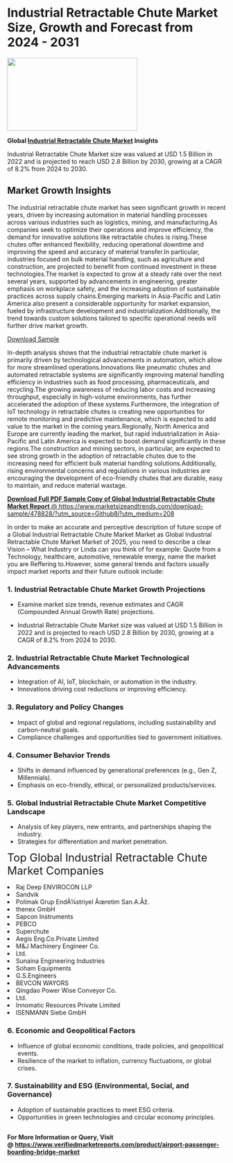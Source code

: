 <H1>Industrial Retractable Chute Market Size, Growth and Forecast from 2024 - 2031</H1><img class="aligncenter size-medium wp-image-584254" src="https://thirdeyenews.in/wp-content/uploads/2024/09/Global-Market-Research-300x168.jpeg" alt="" width="300" height="168" /><p><strong>Global&nbsp;<a href="https://www.marketsizeandtrends.com/download-sample/478828/?utm_source=Github8j?utm_medium=208">Industrial Retractable Chute Market</a> Insights</strong></p><p>Industrial Retractable Chute Market size was valued at USD 1.5 Billion in 2022 and is projected to reach USD 2.8 Billion by 2030, growing at a CAGR of 8.2% from 2024 to 2030.</p><p><h2>Market Growth Insights</h2> <p>The industrial retractable chute market has seen significant growth in recent years, driven by increasing automation in material handling processes across various industries such as logistics, mining, and manufacturing.As companies seek to optimize their operations and improve efficiency, the demand for innovative solutions like retractable chutes is rising.These chutes offer enhanced flexibility, reducing operational downtime and improving the speed and accuracy of material transfer.In particular, industries focused on bulk material handling, such as agriculture and construction, are projected to benefit from continued investment in these technologies.The market is expected to grow at a steady rate over the next several years, supported by advancements in engineering, greater emphasis on workplace safety, and the increasing adoption of sustainable practices across supply chains.Emerging markets in Asia-Pacific and Latin America also present a considerable opportunity for market expansion, fueled by infrastructure development and industrialization.Additionally, the trend towards custom solutions tailored to specific operational needs will further drive market growth.</p> <p><a href="#">Download Sample</a></p> <p>In-depth analysis shows that the industrial retractable chute market is primarily driven by technological advancements in automation, which allow for more streamlined operations.Innovations like pneumatic chutes and automated retractable systems are significantly improving material handling efficiency in industries such as food processing, pharmaceuticals, and recycling.The growing awareness of reducing labor costs and increasing throughput, especially in high-volume environments, has further accelerated the adoption of these systems.Furthermore, the integration of IoT technology in retractable chutes is creating new opportunities for remote monitoring and predictive maintenance, which is expected to add value to the market in the coming years.Regionally, North America and Europe are currently leading the market, but rapid industrialization in Asia-Pacific and Latin America is expected to boost demand significantly in these regions.The construction and mining sectors, in particular, are expected to see strong growth in the adoption of retractable chutes due to the increasing need for efficient bulk material handling solutions.Additionally, rising environmental concerns and regulations in various industries are encouraging the development of eco-friendly chutes that are durable, easy to maintain, and reduce material wastage.</p> <p><a href="#"></p><p><span class=""><strong>Download Full PDF Sample Copy of Global Industrial Retractable Chute Market Report</strong> @ <a href="https://www.marketsizeandtrends.com/download-sample/478828/?utm_source=Github8j?utm_medium=208" target="_blank">https://www.marketsizeandtrends.com/download-sample/478828/?utm_source=Github8j?utm_medium=208</a></span></p><p>In order to make an accurate and perceptive description of future scope of a Global&nbsp;Industrial Retractable Chute Market Market as Global&nbsp;Industrial Retractable Chute Market Market of 2025, you need to describe a clear Vision &ndash; What Industry or Linda can you think of for example: Quote from a Technology, healthcare, automotive, renewable energy, name the market you are Reffering to.However, some general trends and factors usually impact market reports and their future outlook include:</p><h3>1.&nbsp;<strong>Industrial Retractable Chute Market Growth Projections</strong></h3><ul><li>Examine market size trends, revenue estimates and CAGR (Compounded Annual Growth Rate) projections.</li><li><p>Industrial Retractable Chute Market size was valued at USD 1.5 Billion in 2022 and is projected to reach USD 2.8 Billion by 2030, growing at a CAGR of 8.2% from 2024 to 2030.</p></li></ul><h3>2.&nbsp;<strong>Industrial Retractable Chute Market Technological Advancements</strong></h3><ul><li>Integration of AI, IoT, blockchain, or automation in the industry.</li><li>Innovations driving cost reductions or improving efficiency.</li></ul><h3>3.&nbsp;<strong>Regulatory and Policy Changes</strong></h3><ul><li>Impact of global and regional regulations, including sustainability and carbon-neutral goals.</li><li>Compliance challenges and opportunities tied to government initiatives.</li></ul><h3>4.&nbsp;<strong>Consumer Behavior Trends</strong></h3><ul><li>Shifts in demand influenced by generational preferences (e.g., Gen Z, Millennials).</li><li>Emphasis on eco-friendly, ethical, or personalized products/services.</li></ul><h3>5.&nbsp;<strong>Global Industrial Retractable Chute Market Competitive Landscape</strong></h3><ul><li>Analysis of key players, new entrants, and partnerships shaping the industry.</li><li>Strategies for differentiation and market penetration.</li></ul><p data-pm-slice="1 1 []"><span style="color: inherit; font-family: inherit; font-size: 25px;">Top Global Industrial Retractable Chute Market Companies</span></p><div class="" data-test-id=""><p><li>Raj Deep ENVIROCON LLP</li><li> Sandvik</li><li> Polimak Grup EndÃ¼striyel Ãœretim San.A.Åž.</li><li> thenex GmbH</li><li> Sapcon Instruments</li><li> PEBCO</li><li> Superchute</li><li> Aegis Eng.Co.Private Limited</li><li> M&J Machinery Engineer Co.</li><li> Ltd.</li><li> Sunaina Engineering Industries</li><li> Soham Equipments</li><li> G.S.Engineers</li><li> BEVCON WAYORS</li><li> Qingdao Power Wise Conveyor Co.</li><li> Ltd.</li><li> Innomatic Resources Private Limited</li><li> ISENMANN Siebe GmbH</li></p></div><h3>6.&nbsp;<strong>Economic and Geopolitical Factors</strong></h3><ul><li>Influence of global economic conditions, trade policies, and geopolitical events.</li><li>Resilience of the market to inflation, currency fluctuations, or global crises.</li></ul><h3>7.&nbsp;<strong>Sustainability and ESG (Environmental, Social, and Governance)</strong></h3><ul><li>Adoption of sustainable practices to meet ESG criteria.</li><li>Opportunities in green technologies and circular economy principles.</li></ul><h2><strong style="font-size: 14px;">For More Information or Query, Visit @&nbsp;</strong><a style="background-color: #ffffff; font-size: 14px;" href="https://www.marketsizeandtrends.com/report/industrial-retractable-chute-market/" target="_blank">https://www.verifiedmarketreports.com/product/airport-passenger-boarding-bridge-market</a></h2>